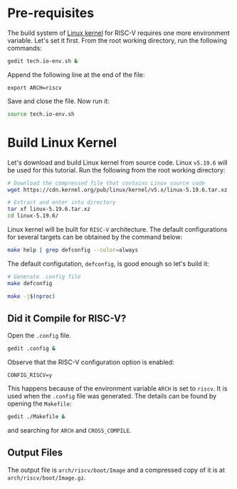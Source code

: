 # Pre-requisites

The build system of [Linux kernel](https://kernel.org/) for RISC-V requires one more environment variable. Let's set it first. From the root working directory, run the following commands:
``` bash
gedit tech.io-env.sh &
```
Append the following line at the end of the file:
```
export ARCH=riscv
```
Save and close the file. Now run it:
``` bash
source tech.io-env.sh
```

# Build Linux Kernel

Let's download and build Linux kernel from source code. Linux `v5.19.6` will be used for this tutorial. Run the following from the root working directory:
``` bash
# Download the compressed file that contains Linux source code
wget https://cdn.kernel.org/pub/linux/kernel/v5.x/linux-5.19.6.tar.xz

# Extract and enter into directory
tar xf linux-5.19.6.tar.xz
cd linux-5.19.6/
```

Linux kernel will be built for `RISC-V` architecture. The default configurations for several targets can be obtained by the command below:
``` bash
make help | grep defconfig --color=always
```

The default configutation, `defconfig`, is good enough so let's build it:
``` bash
# Generate .config file
make defconfig

make -j$(nproc)
```

## Did it Compile for RISC-V?

Open the `.config` file.
``` bash
gedit .config &
```
Observe that the RISC-V configuration option is enabled:
```
CONFIG_RISCV=y
```
This happens because of the environment variable `ARCH` is set to `riscv`. It is used when the `.config` file was generated. The details can be found by opening the `Makefile`:
``` bash
gedit ./Makefile &
```
and searching for `ARCH` and `CROSS_COMPILE`.

## Output Files

The output file is `arch/riscv/boot/Image` and a compressed copy of it is at `arch/riscv/boot/Image.gz`.
